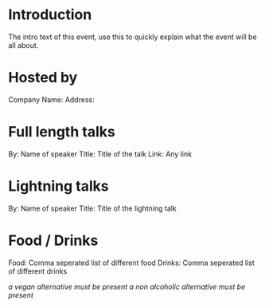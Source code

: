 # Introduction
The intro text of this event, use this to quickly explain what the event
will be all about.

# Hosted by
Company Name:
Address:

# Full length talks
By: Name of speaker
Title: Title of the talk
Link: Any link

# Lightning talks
By: Name of speaker
Title: Title of the lightning talk

# Food / Drinks
Food: Comma seperated list of different food
Drinks: Comma seperated list of different drinks

*a vegan alternative must be present*
*a non alcoholic alternative must be present*
